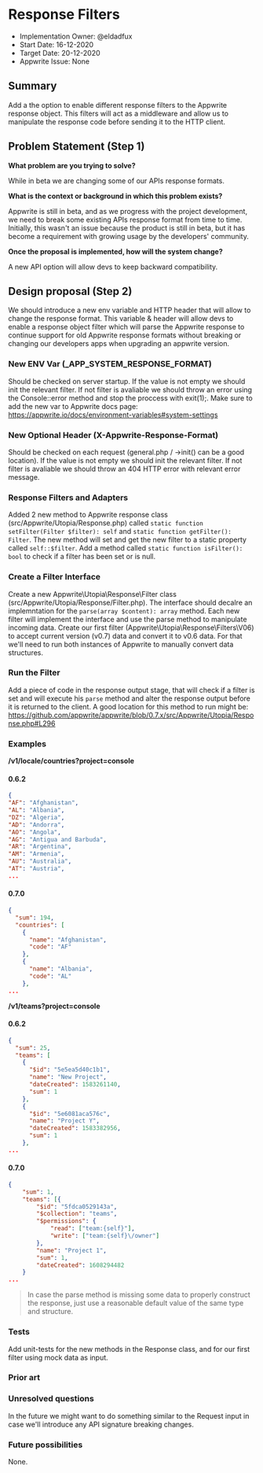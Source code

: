 # Response Filters <!-- What do you want to call your `awesome_feature`? -->

- Implementation Owner: @eldadfux
- Start Date: 16-12-2020
- Target Date: 20-12-2020
- Appwrite Issue: None

## Summary

[summary]: #summary

Add a the option to enable different response filters to the Appwrite response object. This filters will act as a middleware and allow us to manipulate the response code before sending it to the HTTP client.

<!-- Brief explanation of the proposed contribution. Write your answer below. -->

## Problem Statement (Step 1)

[problem-statement]: #problem-statement

**What problem are you trying to solve?**

While in beta we are changing some of our APIs response formats.

**What is the context or background in which this problem exists?**

<!-- Write your answer below. -->
Appwrite is still in beta, and as we progress with the project development, we need to break some existing APIs response format from time to time. Initially, this wasn't an issue because the product is still in beta, but it has become a requirement with growing usage by the developers' community.

**Once the proposal is implemented, how will the system change?**

<!-- Write your answer below. -->

A new API option will allow devs to keep backward compatibility.

<!-- Please avoid discussing your proposed solution. -->

## Design proposal (Step 2)

[design-proposal]: #design-proposal

We should introduce a new env variable and HTTP header that will allow to change the response format. This variable & header will allow devs to enable a response object filter which will parse the Appwrite response to continue support for old Appwrite response formats without breaking or changing our developers apps when upgrading an appwrite version.

### New ENV Var (_APP_SYSTEM_RESPONSE_FORMAT)

Should be checked on server startup. If the value is not empty we should init the relevant filter. If not filter is avaliable we should throw an error using the Console::error method and stop the proccess with exit(1);. Make sure to add the new var to Appwrite docs page: https://appwrite.io/docs/environment-variables#system-settings

### New Optional Header (X-Appwrite-Response-Format)

Should be checked on each request (general.php / ->init() can be a good location). If the value is not empty we should init the relevant filter. If not filter is avaliable we should throw an 404 HTTP error with relevant error message.

### Response Filters and Adapters

Added 2 new method to Appwrite response class (src/Appwrite/Utopia/Response.php) called `static function setFilter(Filter $filter): self` and `static function getFilter(): Filter`. The new method will set and get the new filter to a static property called `self::$filter`. Add a method called `static function isFilter(): bool` to check if a filter has been set or is null. 

### Create a Filter Interface

Create a new Appwrite\Utopia\Response\Filter class (src/Appwrite/Utopia/Response/Filter.php). The interface should decalre an implemntation for the `parse(array $content): array` method. Each new filter will implement the interface and use the parse method to manipulate incoming data. Create our first filter (Appwrite\Utopia\Response\Filters\V06) to accept current version (v0.7) data and convert it to v0.6 data. For that we'll need to run both instances of Appwrite to manually convert data structures.

### Run the Filter

Add a piece of code in the response output stage, that will check if a filter is set and will execute his `parse` method and alter the response output before it is returned to the client. A good location for this method to run might be: https://github.com/appwrite/appwrite/blob/0.7.x/src/Appwrite/Utopia/Response.php#L296

### Examples

**/v1/locale/countries?project=console**

#### 0.6.2

```json
{
"AF": "Afghanistan",
"AL": "Albania",
"DZ": "Algeria",
"AD": "Andorra",
"AO": "Angola",
"AG": "Antigua and Barbuda",
"AR": "Argentina",
"AM": "Armenia",
"AU": "Australia",
"AT": "Austria",
...
```

#### 0.7.0

```json
{
  "sum": 194,
  "countries": [
    {
      "name": "Afghanistan",
      "code": "AF"
    },
    {
      "name": "Albania",
      "code": "AL"
    },
...
```

**/v1/teams?project=console**


#### 0.6.2

```json
{
  "sum": 25,
  "teams": [
    {
      "$id": "5e5ea5d40c1b1",
      "name": "New Project",
      "dateCreated": 1583261140,
      "sum": 1
    },
    {
      "$id": "5e6081aca576c",
      "name": "Project Y",
      "dateCreated": 1583382956,
      "sum": 1
    },
...
```

#### 0.7.0

```json
{
	"sum": 1,
	"teams": [{
		"$id": "5fdca0529143a",
		"$collection": "teams",
		"$permissions": {
			"read": ["team:{self}"],
			"write": ["team:{self}\/owner"]
		},
		"name": "Project 1",
		"sum": 1,
		"dateCreated": 1608294482
	}
...
```

> In case the parse method is missing some data to properly construct the response, just use a reasonable default value of the same type and structure.

### Tests

Add unit-tests for the new methods in the Response class, and for our first filter using mock data as input.

<!--
This is the technical portion of the RFC. Explain the design in sufficient detail keeping in mind the following:

- Its interaction with other parts of the system is clear
- It is reasonably clear how the contribution would be implemented
- Dependencies on libraries, tools, projects or work that isn't yet complete
- New API routes that need to be created or modifications to the existing routes (if needed)
- Any breaking changes and ways in which we can ensure backward compatibility.
- Use Cases
- Goals
- Deliverables
- Changes to documentation
- Ways to scale the solution

Ensure that you include examples, code-snippets etc. to allow the community to understand the proposed solution. **It would be best if the examples use naming conventions that you intend to use during the actual implementation so that changes can be suggested early on during the development.**

Write your answer below.

-->

### Prior art

[prior-art]: #prior-art

<!--

Discuss prior art, both the good and the bad, in relation to this proposal. A
few examples of what this can include are:

- Does this functionality exist in other software and what experience has their
  community had?
- For other teams: What lessons can we learn from what other communities have
  done here?
- Papers: Are there any published papers or great posts that discuss this? If
  you have some relevant papers to refer to, this can serve as a more detailed
  theoretical background.

This section is intended to encourage you as an author to think about the
lessons from other software, provide readers of your RFC with a fuller picture.
If there is no prior art, that is fine - your ideas are interesting to us
whether they are brand new or if it is an adaptation from other software.

Write your answer below.
-->

### Unresolved questions

[unresolved-questions]: #unresolved-questions

<!-- What parts of the design do you expect to resolve through the RFC process before this gets merged? -->

<!-- Write your answer below. -->

In the future we might want to do something similar to the Request input in case we'll introduce any API signature breaking changes.

### Future possibilities

[future-possibilities]: #future-possibilities

<!-- This is also a good place to "dump ideas", if they are out of scope for the RFC you are writing but otherwise related. -->

<!-- Write your answer below. -->

None.

